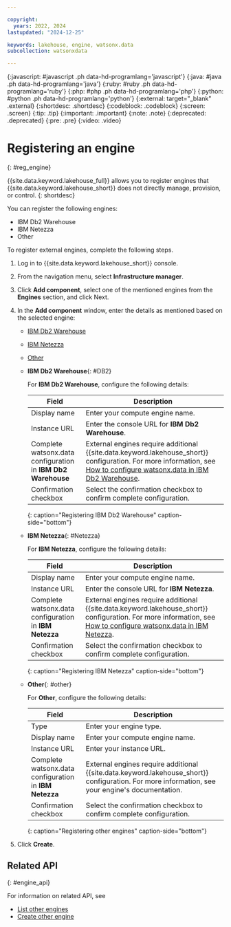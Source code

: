 ```yaml
---

copyright:
  years: 2022, 2024
lastupdated: "2024-12-25"

keywords: lakehouse, engine, watsonx.data
subcollection: watsonxdata

---
```


{:javascript: #javascript .ph data-hd-programlang='javascript'}
{:java: #java .ph data-hd-programlang='java'}
{:ruby: #ruby .ph data-hd-programlang='ruby'}
{:php: #php .ph data-hd-programlang='php'}
{:python: #python .ph data-hd-programlang='python'}
{:external: target="_blank" .external}
{:shortdesc: .shortdesc}
{:codeblock: .codeblock}
{:screen: .screen}
{:tip: .tip}
{:important: .important}
{:note: .note}
{:deprecated: .deprecated}
{:pre: .pre}
{:video: .video}

# Registering an engine
{: #reg_engine}

{{site.data.keyword.lakehouse_full}} allows you to register engines that {{site.data.keyword.lakehouse_short}} does not directly manage, provision, or control.
{: shortdesc}

You can register the following engines:

   * IBM Db2 Warehouse
   * IBM Netezza
   * Other

To register external engines, complete the following steps.

1. Log in to {{site.data.keyword.lakehouse_short}} console.

2. From the navigation menu, select **Infrastructure manager**.

3. Click **Add component**, select one of the mentioned engines from the **Engines** section, and click Next.

4. In the **Add component** window, enter the details as mentioned based on the selected engine:

    * [IBM Db2 Warehouse](#DB2)
    * [IBM Netezza](#Netezza)
    * [Other](#other)

    * **IBM Db2 Warehouse**{: #DB2}

      For **IBM Db2 Warehouse**, configure the following details:

      | Field      | Description    |
      |--------------------------------|--------------------------------------------------------------------------------------------|
      | Display name   | Enter your compute engine name.  |
      | Instance URL | Enter the console URL for **IBM Db2 Warehouse**.  |
      | Complete watsonx.data configuration in **IBM Db2 Warehouse**  | External engines require additional {{site.data.keyword.lakehouse_short}} configuration. For more information, see [How to configure watsonx.data in IBM Db2 Warehouse](https://www.ibm.com/docs/en/db2woc?topic=tables-accessing-watsonxdata). |
      | Confirmation checkbox | Select the confirmation checkbox to confirm complete configuration. |
      {: caption="Registering IBM Db2 Warehouse" caption-side="bottom"}

    * **IBM Netezza**{: #Netezza}

      For **IBM Netezza**, configure the following details:

      | Field      | Description    |
      |--------------------------------|--------------------------------------------------------------------------------------------|
      | Display name   | Enter your compute engine name.  |
      | Instance URL | Enter the console URL for **IBM Netezza**.  |
      | Complete watsonx.data configuration in **IBM Netezza**  | External engines require additional {{site.data.keyword.lakehouse_short}} configuration. For more information, see [How to configure watsonx.data in IBM Netezza](https://cloud.ibm.com/docs/netezza?topic=netezza-integratenps_watsonx.data). |
      | Confirmation checkbox | Select the confirmation checkbox to confirm complete configuration. |
      {: caption="Registering IBM Netezza" caption-side="bottom"}

    * **Other**{: #other}

      For **Other**, configure the following details:

      | Field      | Description    |
      |--------------------------------|--------------------------------------------------------------------------------------------|
      | Type   | Enter your engine type.  |
      | Display name   | Enter your compute engine name.  |
      | Instance URL | Enter your instance URL.  |
      | Complete watsonx.data configuration in **IBM Netezza**  | External engines require additional {{site.data.keyword.lakehouse_short}} configuration. For more information, see your engine's documentation. |
      | Confirmation checkbox | Select the confirmation checkbox to confirm complete configuration. |
      {: caption="Registering other engines" caption-side="bottom"}

6. Click **Create**.

## Related API
{: #engine_api}

For information on related API, see
* [List other engines](https://cloud.ibm.com/apidocs/watsonxdata#list-other-engines)
* [Create other engine](https://cloud.ibm.com/apidocs/watsonxdata#create-other-engine)
